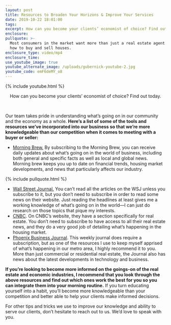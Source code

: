 ```yaml
---
layout: post
title: Resources to Broaden Your Horizons & Improve Your Services
date: 2019-10-22 18:01:00
tags:
excerpt: How can you become your clients’ economist of choice? Find out today.
enclosure:
pullquote: >-
  Most consumers in the market want more than just a real estate agent who knows
  how to buy and sell houses.
enclosure_type: video/mp4
enclosure_time:
use_youtube_image: true
youtube_alternate_image: /uploads/gubernick-youtube-2.jpg
youtube_code: emF6deMY_o8
---
```


{% include youtube.html %}

<center>How can you become your clients&rsquo; economist of choice? Find out today.</center>

&nbsp;

Our team takes pride in understanding what’s going on in our community and the economy as a whole. **Here’s a list of some of the tools and resources we’ve incorporated into our business so that we’re more knowledgeable than our competition when it comes to meeting with a buyer or seller:**

* [Morning Brew.](https://www.morningbrew.com/) By subscribing to the Morning Brew, you can receive daily updates about what’s going on in the world of business, including both general and specific facts as well as local and global news. Morning brew keeps you up to date on financial trends, housing market developments, and news that particularly affects our industry.

{% include pullquote.html %}

* [Wall Street Journal.](https://www.wsj.com/) You can’t read all the articles on the WSJ unless you subscribe to it, but you don’t need to subscribe in order to read some news on their website. Just reading the headlines at least gives me a working knowledge of what’s going on in the world—I can just do research on those topics that pique my interests.
* [CNBC](https://www.cnbc.com). On CNBC’s website, they have a section specifically for real estate. You don’t need to subscribe to have access to all their real estate news, and they do a very good job of detailing what’s happening in the housing market.
* [Phoenix Business Journal](https://www.bizjournals.com/phoenix/). This weekly journal does require a subscription, but as one of the resources I use to keep myself apprised of what’s happening in our metro area, I highly recommend it to you. More than just commercial or residential real estate, the Journal also has news about the latest developments in technology and business.

**If you’re looking to become more informed on the goings-on of the real estate and economic industries, I recommend that you look through the above resources and find out which ones work the best for you so you can integrate them into your morning routine.** If you turn educating yourself into a habit, you’ll become more knowledgeable than your competition and better able to help your clients make informed decisions.

For other tips and tricks we use to improve our knowledge and ability to serve our clients, don’t hesitate to reach out to us. We’d love to speak with you.